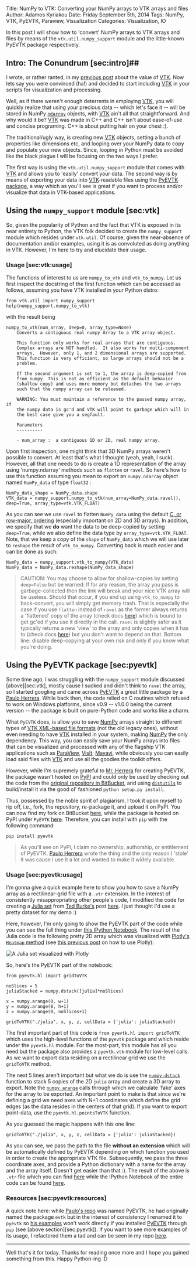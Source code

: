 Title:  NumPy to VTK: Converting your NumPy arrays to VTK arrays and files
Author: Adamos Kyriakou
Date: Friday September 5th, 2014
Tags: NumPy, VTK, PyEVTK, Paraview, Visualization
Categories: Visualization, IO

In this post I will show how to 'convert' NumPy arrays to VTK arrays and files by means of the `vtk.util.numpy_support` module and the little-known PyEVTK package respectively.

## Intro: The Conundrum [sec:intro]##
I wrote, or rather ranted, in my [previous post](http://pyscience.wordpress.com/2014/09/03/ipython-notebook-vtk/) about the value of [VTK](http://www.vtk.org). Now lets say you were convinced (ha!) and decided to start including [VTK](http://www.vtk.org) in your scripts for visualization and processing.

Well, as if there weren't enough deterrents in employing [VTK](http://www.vtk.org), you will quickly realize that using your precious data -- which let's face it -- will be stored in NumPy [`ndarray`](http://docs.scipy.org/doc/numpy/reference/generated/numpy.ndarray.html) objects, with [VTK](http://www.vtk.org) ain't all that straightforward. And why would it be? [VTK](http://www.vtk.org) was made in C++ and C++ isn't about ease-of-use and concise programing. C++ is about putting hair on your chest :).

The traditional/ugly way, is creating new [VTK](http://www.vtk.org) objects, setting a bunch of properties like dimensions etc, and looping over your NumPy data to copy and populate your new objects. Since, looping in Python must be avoided like the black plague I will be focusing on the two ways I prefer. 

The first way is using the `vtk.util.numpy_support` module that comes with [VTK](http://www.vtk.org) and allows you to 'easily' convert your data. The second way is by means of exporting your data into [VTK](http://www.vtk.org)-readable files using the [PyEVTK package](https://bitbucket.org/pauloh/pyevtk), a way which as you'll see is great if you want to process and/or visualize that data in VTK-based applications.

## Using the `numpy_support` module [sec:vtk] ##
So, given the popularity of Python and the fact that VTK is exposed in its near entirety to Python, the VTK folk decided to create the `numpy_support` module which resides under `vtk.util`. Of course, given the near-absence of documentation and/or examples, using it is as convoluted as doing anything in VTK. However, I'm here to try and elucidate their usage.

### Usage [sec:vtk:usage] ###
The functions of interest to us are `numpy_to_vtk` and `vtk_to_numpy`. Let us first inspect the docstring of the first function which can be accessed as follows, assuming you have VTK installed in your Python distro:

```
from vtk.util import numpy_support
help(numpy_support.numpy_to_vtk)
```

with the result being

```
numpy_to_vtk(num_array, deep=0, array_type=None)
    Converts a contiguous real numpy Array to a VTK array object.

    This function only works for real arrays that are contiguous.
    Complex arrays are NOT handled.  It also works for multi-component
    arrays.  However, only 1, and 2 dimensional arrays are supported.
    This function is very efficient, so large arrays should not be a
    problem.

    If the second argument is set to 1, the array is deep-copied from
    from numpy. This is not as efficient as the default behavior
    (shallow copy) and uses more memory but detaches the two arrays
    such that the numpy array can be released.

    WARNING: You must maintain a reference to the passed numpy array, if
    the numpy data is gc'd and VTK will point to garbage which will in
    the best case give you a segfault.

    Parameters
    ----------

    - num_array :  a contiguous 1D or 2D, real numpy array.
```

Upon first inspection, one might think that 3D NumPy arrays weren't possible to convert. At least that's what I thought (yeah, yeah, I suck). However, all that one needs to do is create a 1D representation of the array using 'numpy.ndarray' methods such as `flatten` or `ravel`. So here's how to use this function assuming you mean to export an `numpy.ndarray` object named `NumPy_data` of type `float32` :

```
NumPy_data_shape = NumPy_data.shape
VTK_data = numpy_support.numpy_to_vtk(num_array=NumPy_data.ravel(), deep=True, array_type=vtk.VTK_FLOAT)
```

As you can see we use `ravel` to flatten `NumPy_data` using the default [C, or row-major, ordering](http://en.wikipedia.org/wiki/Row-major_order) (especially important on 2D and 3D arrays). In addition, we specify that we **do** want the data to be deep-copied by setting `deep=True`, while we also define the data type by `array_type=vtk.VTK_FLOAT`. Note, that we keep a copy of the `shape` of `NumPy_data` which we will use later to `reshape` the result of `vtk_to_numpy`. Converting back is much easier and can be done as such:

```
NumPy_data = numpy_support.vtk_to_numpy(VTK_data)
NumPy_data = NumPy_data.reshape(NumPy_data_shape)
```

> CAUTION: You may choose to allow for shallow-copies by setting `deep=False` but be warned: If for any reason, the array you pass is garbage-collected then the link will break and your nice VTK array will be useless. Should that occur, if you end up using `vtk_to_numpy` to back-convert, you will simply get memory trash. That is especially the case if you use `flatten` instead of `ravel` as the former always returns a 'flattened' copy of the array (check docs [here](http://docs.scipy.org/doc/numpy/reference/generated/numpy.ndarray.flatten.html)) which is bound to get gc'ed if you use it directly in the call. `ravel` is slightly safer as it typically returns a new 'view' to the array and only copies when it has to (check docs [here](http://docs.scipy.org/doc/numpy/reference/generated/numpy.ravel.html)) but you don't want to depend on that. Bottom line: disable deep-copying at your own risk and only if you know what you're doing.

## Using the PyEVTK package [sec:pyevtk] ##
Some time ago, I was struggling with the `numpy_support` module discussed [above][sec:vtk], mostly cause I sucked and didn't think to `ravel` the array, so I started googling and came across [PyEVTK](https://bitbucket.org/pauloh/pyevtk) a great little package by a [Paulo Herrera](https://bitbucket.org/pauloh). While back then, the code relied on C routines which refused to work on Windows platforms, since v0.9 -- v1.0.0 being the current version -- the package is built on pure-Python code and works like a charm.

What `PyEVTK` does, is allow you to save [NumPy](http://www.numpy.org/) arrays straight to different types of [VTK XML-based file formats](http://www.vtk.org/VTK/img/file-formats.pdf) (not the old legacy ones), without even needing to have [VTK](http://www.vtk.org) installed in your system, making [NumPy](http://www.numpy.org/) the only dependency. This way, you can easily save your NumPy arrays into files that can be visualized and processed with any of the flagship VTK applications such as [ParaView](http://www.paraview.org), [VisIt](https://wci.llnl.gov/simulation/computer-codes/visit/), [Mayavi](http://code.enthought.com/projects/mayavi/), while obviously you can easily load said files with [VTK](http://www.vtk.org) and use all the goodies the toolkit offers.

However, while I'm supremely grateful to [Mr. Herrera](https://bitbucket.org/pauloh) for creating PyEVTK, the package wasn't hosted on [PyPI](https://pypi.python.org/pypi/) and could only be used by checking out the code from the [original repository in BitBucket](https://bitbucket.org/pauloh/pyevtk), and using [`distutils`](https://docs.python.org/2/distutils/) to build/install it via the good ol' fashioned `python setup.py install`.

Thus, possessed by the noble spirit of plagiarism, I took it upon myself to rip off, i.e., fork, the repository, re-package it, and upload it on PyPI. You can now find my fork on BitBucket [here](https://bitbucket.org/somada141/pyevtk), while the package is hosted on PyPI under `PyEVTK` [here](https://pypi.python.org/pypi/PyEVTK). Therefore, you can install with `pip` with the following command:

```
pip install pyevtk
```

> As you'll see on PyPI, I claim no ownership, authorship, or entitlement of PyEVTK. [Paulo Herrera](https://bitbucket.org/pauloh) wrote the thing and the only reason I 'stole' it was cause I use it a lot and wanted to make it widely available.

### Usage [sec:pyevtk:usage] ###
I'm gonna give a quick example here to show you how to save a NumPy array as a rectilinear-grid file with a `.vtr` extension. In the interest of consistently misappropriating other people's code, I modified the code for creating a [Julia set](http://en.wikipedia.org/wiki/Julia_set) from [Ted Burke's](http://batchloaf.wordpress.com/) post [here](http://batchloaf.wordpress.com/2013/02/10/creating-julia-set-images-in-python/). I just thought I'd use a pretty dataset for my demo :)

Here, however, I'm only going to show the PyEVTK part of the code while you can see the full thing under [this IPython Notebook](http://nbviewer.ipython.org/urls/bitbucket.org/somada141/pyscience/raw/master/20140905_NumPyToVTK/Material/DemoPyEVTK.ipynb). The result of the Julia code is the following pretty 2D array which was visualized with [Plotly's `Heatmap` method](https://plot.ly/python/heatmaps/) (see [this previous post](https://pyscience.wordpress.com/2014/09/02/interactive-plotting-in-ipython-notebook-part-22-plotly-2/) on how to use Plotly):

![A Julia set visualized with Plotly](https://pyscience.files.wordpress.com/2014/09/wpid-julia.png)

So, here's the PyEVTK part of the notebook:

```
from pyevtk.hl import gridToVTK

noSlices = 5
juliaStacked = numpy.dstack([julia]*noSlices)

x = numpy.arange(0, w+1)
y = numpy.arange(0, h+1)
z = numpy.arange(0, noSlices+1)

gridToVTK("./julia", x, y, z, cellData = {'julia': juliaStacked})
```

The first important part of this code is `from pyevtk.hl import gridToVTK` which uses the high-level functions of the `pyevtk` package and which reside under the `pyevtk.hl` module. For the most-part, this module has all you need but the package also provides a `pyevtk.vtk` module for low-level calls. As we want to export data residing on a rectilinear grid we use the `gridToVTK` method.

The next 5 lines aren't important but what we do is use the [`numpy.dstack`](http://docs.scipy.org/doc/numpy/reference/generated/numpy.dstack.html) function to stack 5 copies of the 2D `julia` array and create a 3D array to export. Note the [`numpy.arange`](http://docs.scipy.org/doc/numpy/reference/generated/numpy.arange.html) calls through which we calculate 'fake' axes for the array to be exported. An important point to make is that since we're defining a grid we need axes with N+1 coordinates which define the grid edges (as the data resides in the centers of that grid). If you want to export point-data, use the `pyevtk.hl.pointsToVTK` function.

As you guessed the magic happens with this one line:

```
gridToVTK("./julia", x, y, z, cellData = {'julia': juliaStacked})
```

As you can see, we pass the path to the file **without an extension** which will be automatically defined by PyEVTK depending on which function you used in order to create the appropriate VTK file. Subsequently, we pass the three coordinate axes, and provide a Python dictionary with a name for the array and the array itself. Doesn't get easier than that :). The result of the above is `.vtr` file which you can find [here](https://bitbucket.org/somada141/pyscience/raw/master/20140905_NumPyToVTK/Material/julia.vtr) while the IPython Notebook of the entire code can be found [here](http://nbviewer.ipython.org/urls/bitbucket.org/somada141/pyscience/raw/master/20140905_NumPyToVTK/Material/DemoPyEVTK.ipynb).

### Resources [sec:pyevtk:resources] ###

A quick note here: while [Paulo's repo](https://bitbucket.org/pauloh/pyevtk) was named PyEVTK, he had originally named the package `evtk` but in the interest of consistency I renamed it to `pyevtk` so [his examples](https://bitbucket.org/pauloh/pyevtk/raw/default/src/examples) won't work directly if you installed [PyEVTK](https://pypi.python.org/pypi/PyEVTK) through `pip` (see [above section][sec:pyevtk]). If you want to see more examples of its usage, I refactored them a tad and can be seen in my repo [here](https://bitbucket.org/somada141/pyevtk/raw/default/examples).

---

Well that's it for today. Thanks for reading once more and I hope you gained something from this. Happy Python-ing :D